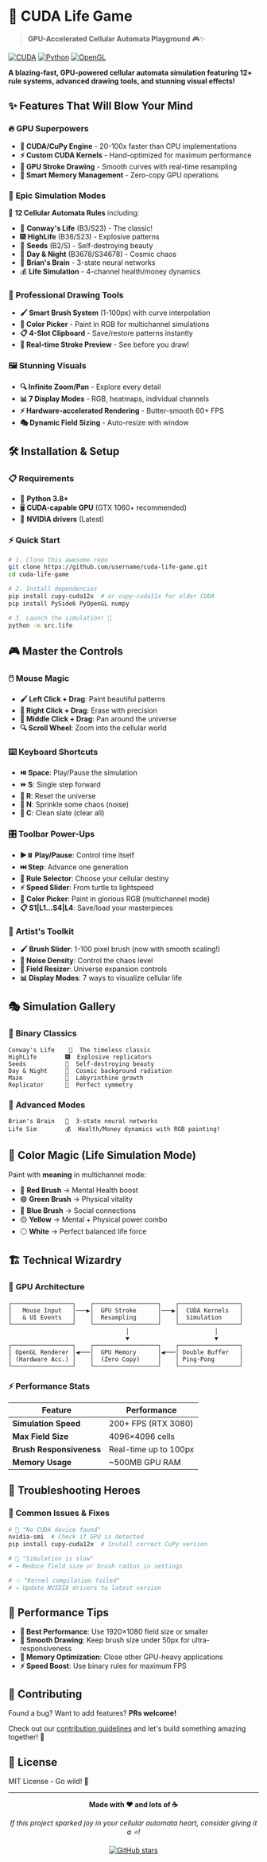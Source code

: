 # 🚀 CUDA Life Game

> **GPU-Accelerated Cellular Automata Playground** 🎮✨

[![CUDA](https://img.shields.io/badge/CUDA-Accelerated-76B900?style=for-the-badge&logo=nvidia&logoColor=white)](https://developer.nvidia.com/cuda-zone)
[![Python](https://img.shields.io/badge/Python-3.8+-3776AB?style=for-the-badge&logo=python&logoColor=white)](https://python.org)
[![OpenGL](https://img.shields.io/badge/OpenGL-Hardware_Accelerated-5586A4?style=for-the-badge&logo=opengl&logoColor=white)](https://www.opengl.org/)

**A blazing-fast, GPU-powered cellular automata simulation featuring 12+ rule systems, advanced drawing tools, and stunning visual effects!** 

## ✨ Features That Will Blow Your Mind

### 🔥 **GPU Superpowers**
- **🚄 CUDA/CuPy Engine** - 20-100x faster than CPU implementations
- **⚡ Custom CUDA Kernels** - Hand-optimized for maximum performance
- **🎯 GPU Stroke Drawing** - Smooth curves with real-time resampling
- **💾 Smart Memory Management** - Zero-copy GPU operations

### 🎲 **Epic Simulation Modes**
🧬 **12 Cellular Automata Rules** including:
- 🌟 **Conway's Life** (B3/S23) - The classic!
- 🎆 **HighLife** (B36/S23) - Explosive patterns
- 🌱 **Seeds** (B2/S) - Self-destroying beauty
- 🌙 **Day & Night** (B3678/S34678) - Cosmic chaos
- 🔮 **Brian's Brain** - 3-state neural networks
- 💰 **Life Simulation** - 4-channel health/money dynamics

### 🎨 **Professional Drawing Tools**
- **🖌️ Smart Brush System** (1-100px) with curve interpolation
- **🌈 Color Picker** - Paint in RGB for multichannel simulations
- **📋 4-Slot Clipboard** - Save/restore patterns instantly
- **🎯 Real-time Stroke Preview** - See before you draw!

### 🖼️ **Stunning Visuals**
- **🔍 Infinite Zoom/Pan** - Explore every detail
- **📊 7 Display Modes** - RGB, heatmaps, individual channels
- **⚡ Hardware-accelerated Rendering** - Butter-smooth 60+ FPS
- **🎭 Dynamic Field Sizing** - Auto-resize with window

## 🛠️ Installation & Setup

### 📋 **Requirements**
- 🐍 **Python 3.8+**
- 🖥️ **CUDA-capable GPU** (GTX 1060+ recommended)
- 🔧 **NVIDIA drivers** (Latest)

### ⚡ **Quick Start**
```bash
# 1. Clone this awesome repo
git clone https://github.com/username/cuda-life-game.git
cd cuda-life-game

# 2. Install dependencies
pip install cupy-cuda12x  # or cupy-cuda11x for older CUDA
pip install PySide6 PyOpenGL numpy

# 3. Launch the simulation! 🚀
python -m src.life
```

## 🎮 Master the Controls

### 🖱️ **Mouse Magic**
- **🖌️ Left Click + Drag**: Paint beautiful patterns
- **🧹 Right Click + Drag**: Erase with precision
- **🔄 Middle Click + Drag**: Pan around the universe
- **🔍 Scroll Wheel**: Zoom into the cellular world

### ⌨️ **Keyboard Shortcuts**
- **⏯️ Space**: Play/Pause the simulation
- **⏩ S**: Single step forward
- **🔄 R**: Reset the universe
- **🎲 N**: Sprinkle some chaos (noise)
- **🧹 C**: Clean slate (clear all)

### 🎛️ **Toolbar Power-Ups**
- **▶️⏸️ Play/Pause**: Control time itself
- **⏭️ Step**: Advance one generation
- **🎯 Rule Selector**: Choose your cellular destiny
- **⚡ Speed Slider**: From turtle to lightspeed
- **🌈 Color Picker**: Paint in glorious RGB (multichannel mode)
- **📋 S1|L1...S4|L4**: Save/load your masterpieces

### 🎨 **Artist's Toolkit**
- **🖌️ Brush Slider**: 1-100 pixel brush (now with smooth scaling!)
- **🎲 Noise Density**: Control the chaos level
- **📐 Field Resizer**: Universe expansion controls
- **📊 Display Modes**: 7 ways to visualize cellular life

## 🎭 Simulation Gallery

### 🌟 **Binary Classics**
```
Conway's Life    🧬  The timeless classic
HighLife        🎆  Explosive replicators  
Seeds           🌱  Self-destroying beauty
Day & Night     🌙  Cosmic background radiation
Maze            🗿  Labyrinthine growth
Replicator      🔄  Perfect symmetry
```

### 🧠 **Advanced Modes**
```
Brian's Brain   🔮  3-state neural networks
Life Sim        💰  Health/Money dynamics with RGB painting!
```

## 🎨 Color Magic (Life Simulation Mode)

Paint with **meaning** in multichannel mode:
- 🔴 **Red Brush** → Mental Health boost
- 🟢 **Green Brush** → Physical vitality  
- 🔵 **Blue Brush** → Social connections
- 🟡 **Yellow** → Mental + Physical power combo
- ⚪ **White** → Perfect balanced life force

## 🏗️ Technical Wizardry

### 🧠 **GPU Architecture**
```
┌─────────────────┐    ┌──────────────────┐    ┌─────────────────┐
│   Mouse Input   │───▶│  GPU Stroke      │───▶│  CUDA Kernels   │
│   & UI Events   │    │  Resampling      │    │  Simulation     │
└─────────────────┘    └──────────────────┘    └─────────────────┘
                                 │                        │
                                 ▼                        ▼
┌─────────────────┐    ┌──────────────────┐    ┌─────────────────┐
│ OpenGL Renderer │◀───│  GPU Memory      │◀───│ Double Buffer   │
│ (Hardware Acc.) │    │  (Zero Copy)     │    │ Ping-Pong       │
└─────────────────┘    └──────────────────┘    └─────────────────┘
```

### ⚡ **Performance Stats**
| Feature | Performance |
|---------|-------------|
| **Simulation Speed** | 200+ FPS (RTX 3080) |
| **Max Field Size** | 4096×4096 cells |
| **Brush Responsiveness** | Real-time up to 100px |
| **Memory Usage** | ~500MB GPU RAM |

## 🐛 Troubleshooting Heroes

### 🚨 **Common Issues & Fixes**
```bash
# 🔧 "No CUDA device found"
nvidia-smi  # Check if GPU is detected
pip install cupy-cuda12x  # Install correct CuPy version

# 🐌 "Simulation is slow"
# → Reduce field size or brush radius in settings

# 💥 "Kernel compilation failed"  
# → Update NVIDIA drivers to latest version
```

## 🎯 Performance Tips

- **🚀 Best Performance**: Use 1920×1080 field size or smaller
- **🎨 Smooth Drawing**: Keep brush size under 50px for ultra-responsiveness  
- **💾 Memory Optimization**: Close other GPU-heavy applications
- **⚡ Speed Boost**: Use binary rules for maximum FPS

## 🎉 Contributing

Found a bug? Want to add features? **PRs welcome!** 

Check out our [contribution guidelines](CONTRIBUTING.md) and let's build something amazing together! 🤝

## 📜 License

MIT License - Go wild! 🎊

---

<div align="center">

**Made with ❤️ and lots of ☕**

*If this project sparked joy in your cellular automata heart, consider giving it a ⭐!*

[![GitHub stars](https://img.shields.io/github/stars/username/cuda-life-game?style=social)](https://github.com/username/cuda-life-game/stargazers)

</div>
